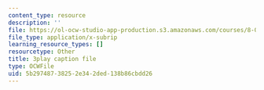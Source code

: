 ```yaml
---
content_type: resource
description: ''
file: https://ol-ocw-studio-app-production.s3.amazonaws.com/courses/8-01sc-classical-mechanics-fall-2016/5b29748738252e342ded138b86cbdd26_q785KV5ZIN0.srt
file_type: application/x-subrip
learning_resource_types: []
resourcetype: Other
title: 3play caption file
type: OCWFile
uid: 5b297487-3825-2e34-2ded-138b86cbdd26
---
```

